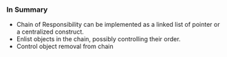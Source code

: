 ### In Summary
- Chain of Responsibility can be implemented as a linked list of pointer or a centralized construct.
- Enlist objects in the chain, possibly controlling their order.
- Control object removal from chain